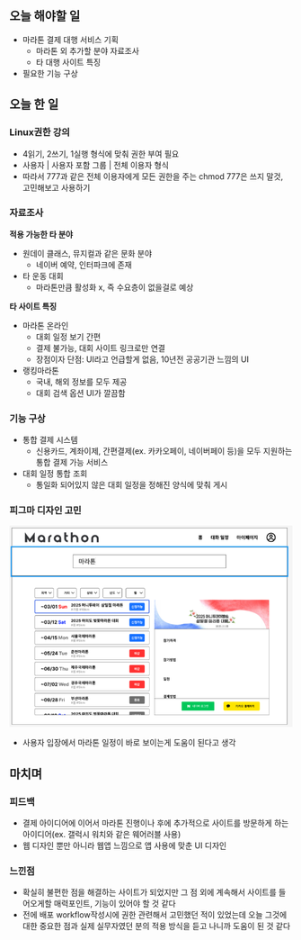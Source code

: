## 오늘 해야할 일
+ 마라톤 결제 대행 서비스 기획
    + 마라톤 외 추가할 분야 자료조사
    + 타 대행 사이트 특징
+ 필요한 기능 구상

## 오늘 한 일
### Linux권한 강의
+ 4읽기, 2쓰기, 1실행 형식에 맞춰 권한 부여 필요
+ 사용자 | 사용자 포함 그룹 | 전체 이용자 형식
+ 따라서 777과 같은 전체 이용자에게 모든 권한을 주는 chmod 777은 쓰지 말것, 고민해보고 사용하기

### 자료조사 
**적용 가능한 타 분야**
+ 원데이 클래스, 뮤지컬과 같은 문화 분야
    + 네이버 예약, 인터파크에 존재
+ 타 운동 대회
    + 마라톤만큼 활성화 x, 즉 수요층이 없을걸로 예상

**타 사이트 특징**
+ 마라톤 온라인
    + 대회 일정 보기 간편
    + 결제 불가능, 대회 사이트 링크로만 연결
    + 장점이자 단점: UI라고 언급할게 없음, 10년전 공공기관 느낌의 UI
+ 랭킹마라톤
    + 국내, 해외 정보를 모두 제공
    + 대회 검색 옵션 UI가 깔끔함

### 기능 구상
+ 통합 결제 시스템
    + 신용카드, 계좌이제, 간편결제(ex. 카카오페이, 네이버페이 등)을 모두 지원하는 통합 결제 가능 서비스
+ 대회 일정 통합 조회
    + 통일화 되어있지 않은 대회 일정을 정해진 양식에 맞춰 게시

### 피그마 디자인 고민
![alt text](/source/피그마_메인화면.png)
+ 사용자 입장에서 마라톤 일정이 바로 보이는게 도움이 된다고 생각

## 마치며
### 피드백
+ 결제 아이디어에 이어서 마라톤 진행이나 후에 추가적으로 사이트를 방문하게 하는 아이디어(ex. 갤럭시 워치와 같은 웨어러블 사용)
+ 웹 디자인 뿐만 아니라 웹앱 느낌으로 앱 사용에 맞춘 UI 디자인

### 느낀점
+ 확실히 불편한 점을 해결하는 사이트가 되었지만 그 점 외에 계속해서 사이트를 들어오게할 매력포인트, 기능이 있어야 할 것 같다
+ 전에 배포 workflow작성시에 권한 관련해서 고민했던 적이 있었는데 오늘 그것에 대한 중요한 점과 실제 실무자였던 분의 적용 방식을 듣고 나니까 도움이 된 것 같다